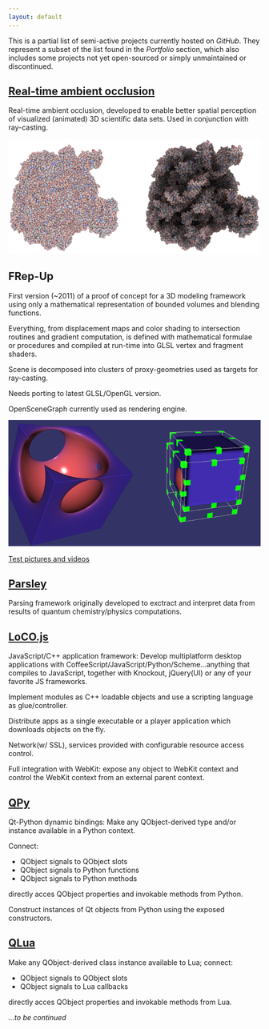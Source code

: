 ```yaml
---
layout: default
---
```


This is a partial list of semi-active projects currently
hosted on _GitHub_. They represent a subset of the list found in the _Portfolio_
section, which also includes some projects not yet open-sourced or simply
unmaintained or discontinued.

[Real-time ambient occlusion](ambient_occlusion/)
-------------------------------------------------

Real-time ambient occlusion, developed to enable better spatial perception
of visualized (animated) 3D scientific data sets. Used in conjunction with ray-casting.

![](pics/ssao.png)

FRep-Up
-------

First version (~2011) of a proof of concept for a 3D modeling framework using only a mathematical representation of bounded volumes and blending functions.

Everything, from displacement maps and color shading to intersection routines and gradient computation, is defined with mathematical formulae or procedures and compiled at run-time into GLSL vertex and fragment shaders.

Scene is decomposed into clusters of proxy-geometries used as targets for ray-casting.

Needs porting to latest GLSL/OpenGL version.

OpenSceneGraph currently used as rendering engine.

![](pics/csg.png)

[Test pictures and videos](https://github.com/candycode/frepup-media)

[Parsley](http://github.com/candycode/parsley)
----------------------------------------------

Parsing framework originally developed to exctract and interpret data from results
of quantum chemistry/physics computations.

[LoCO.js](http://candycode.github.com/loco)
-------------------------------------------

JavaScript/C++ application framework: Develop multiplatform desktop applications
with CoffeeScript/JavaScript/Python/Scheme...anything that compiles to
JavaScript, together with Knockout, jQuery(UI) or any of your favorite JS frameworks.

Implement modules as C++ loadable objects and use a scripting language as glue/controller.

Distribute apps as a single executable or a player application which downloads
objects on the fly.

Network(w/ SSL), services provided with configurable resource access control.

Full integration with WebKit: expose any object to WebKit context and control
the WebKit context from an external parent context.

[QPy](http://github.com/candycode/qpy)
--------------------------------------

Qt-Python dynamic bindings: Make any QObject-derived type and/or instance
available in a Python context.

Connect:

* QObject signals to QObject slots
* QObject signals to Python functions
* QObject signals to Python methods

directly acces QObject properties and invokable methods from Python.

Construct instances of Qt objects from Python using the exposed
constructors.

[QLua](http://github.com/candycode/qlua)
----------------------------------------

Make any QObject-derived class instance available to Lua; connect:

* QObject signals to QObject slots
* QObject signals to Lua callbacks

directly acces QObject properties and invokable methods from Lua.

_...to be continued_

